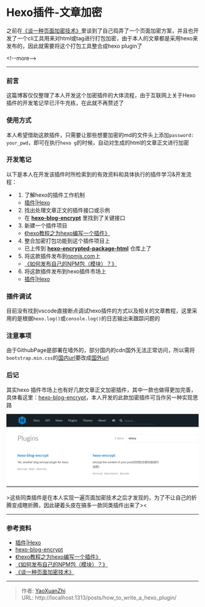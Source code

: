 # Hexo插件-文章加密


之前在[《谈一种页面加密技术》](../a_way_of_html_encryption/)里谈到了自己捣弄了一个页面加密方案，并且也开发了一个cli工具用来对html或tag进行打包加密，由于本人的文章都是采用hexo来发布的，因此就需要将这个打包工具整合成hexo plugin了

&lt;!--more--&gt;

---

### 前言
这篇博客仅仅整理了本人开发这个加密插件的大体流程，由于互联网上关于Hexo插件的开发笔记早已汗牛充栋，在此就不再赘述了

### 使用方式
本人希望借助这款插件，只需要让那些想要加密的md的文件头上添加`password: your_pwd`，即可在执行`hexo g`的时候，自动对生成的html的文章正文进行加密

### 开发笔记
以下是本人在开发该插件时所检索到的有效资料和具体执行的插件学习&amp;开发流程：

 - 1. 了解hexo的插件工作机制
   - [插件|Hexo](https://hexo.io/zh-cn/docs/plugins.html)
 - 2. 找出处理文章正文的插件接口或示例
   - 在 **[hexo-blog-encrypt](https://github.com/D0n9X1n/hexo-blog-encrypt)** 里找到了关键接口
 - 3. 新建一个插件项目
   - [《hexo教程之为hexo编写一个插件》](http://www.sumoon.com/hexo/hexo-simple-plugin/)
 - 4. 整合加密打包功能到这个插件项目上
   - 已上传到 **[hexo-encrypted-package-html](https://hub.fastgit.org/yaoxuanzhi/hexo-encrypted-package-html)** 仓库上了
 - 5. 将这款插件发布到[npmjs.com](https://www.npmjs.com)上
   - [《如何发布自己的NPM包（模块）？》](https://zhuanlan.zhihu.com/p/44156668)
 - 6. 将这款插件发布到hexo插件市场上
   - [插件|Hexo](https://hexo.io/zh-cn/docs/plugins.html)

### 插件调试
目前没有找到vscode直接断点调试hexo插件的方式以及相关的文章教程，这里采用的是根据`hexo.log()`或`console.log()`的日志输出来跟踪问题的

### 注意事项
由于GithubPage是部署在墙外的，部分国内的cdn国外无法正常访问，所以需将`bootstrap.min.css`的[国内url](http://cdn.bootstrapmb.com/bootstrap/4.4.0/css/bootstrap.min.css)要改成[国外url](https://getbootstrap.com/docs/4.6/dist/css/bootstrap.min.css)

### 后记
其实hexo 插件市场上也有好几款文章正文加密插件，其中一款也做得更加完善，具体看这里：[hexo-blog-encrypt](https://github.com/D0n9X1n/hexo-blog-encrypt)，本人开发的此款加密插件可当作另一种实现思路

![](/assets/2021-03-25/1616647855692.png)

&gt;这些同类插件是在本人实现一遍页面加密技术之后才发现的，为了不让自己的折腾变成瞎折腾，因此硬着头皮在搞多一款同类插件出来了&gt;&lt;

---

### 参考资料
 - [插件|Hexo](https://hexo.io/zh-cn/docs/plugins.html)
 - [hexo-blog-encrypt](https://github.com/D0n9X1n/hexo-blog-encrypt)
 - [《hexo教程之为hexo编写一个插件》](http://www.sumoon.com/hexo/hexo-simple-plugin/)
 - [《如何发布自己的NPM包（模块）？》](https://zhuanlan.zhihu.com/p/44156668)
 - [《谈一种页面加密技术》](../a_way_of_html_encryption/)

---

> 作者: [YaoXuanZhi](https://github.com/YaoXuanZhi)  
> URL: http://localhost:1313/posts/how_to_write_a_hexo_plugin/  

